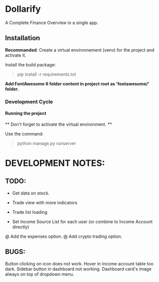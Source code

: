 # Dollarify

A Complete Finance Overview in a single app.

## Installation

**Recommanded**: Create a virtual environnement (venv) for the project and activate it.

Install the build package:
> pip install -r requirements.txt

**Add FontAwesome 6 folder content in project root as 'footawesome/' folder.**

### Development Cycle

#### Running the project

** Don't forget to activate the virtual environment. **

Use the command:
> python manage.py runserver


# DEVELOPMENT NOTES:

## TODO:
- Get data on stock.
- Trade view with more indicators
- Trade list loading

- Set Income Source List for each user (or combine to Income Account directly)

@ Add the expenses option.
@ Add crypto trading option.

## BUGS:
Button clicking on icon does not work.
Hover in income account table too dark.
Sidebar button in dashboard not working.
Dashboard card's image always on top of dropdown menu.